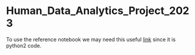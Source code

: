 # Human_Data_Analytics_Project_2023

To use the reference notebook we may need this useful [link](https://python2to3.com/) since it is python2 code.
